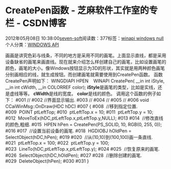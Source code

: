 
# CreatePen函数 -  芝麻软件工作室的专栏 - CSDN博客


2012年05月08日 10:38:00[seven-soft](https://me.csdn.net/softn)阅读数：377标签：[winapi																](https://so.csdn.net/so/search/s.do?q=winapi&t=blog)[windows																](https://so.csdn.net/so/search/s.do?q=windows&t=blog)[null																](https://so.csdn.net/so/search/s.do?q=null&t=blog)[
							](https://so.csdn.net/so/search/s.do?q=windows&t=blog)[
																					](https://so.csdn.net/so/search/s.do?q=winapi&t=blog)个人分类：[WINDOWS API																](https://blog.csdn.net/softn/article/category/1130113)
[
																								](https://so.csdn.net/so/search/s.do?q=winapi&t=blog)


画画是讲究色彩与线条，不同的地方是采用不同的画笔。上面显示直线，都是采用设备缺省的画笔来画直线。现在就来介绍怎么样创建自己的画笔，比如设置画笔的颜色，画笔的大小。像Windows按钮显示为3D的形状，其实就是用两种颜色画笔分别画相应的线，就生成按钮。而创建画笔就需要使用到CreatePen函数。
函数CreatePen声明如下：
WINGDIAPI HPEN    WINAPI CreatePen( __in int iStyle, __in int cWidth, __in COLORREF color);
**iStyle**是画笔的类型，比如是实线，还是虚线等等。
**cWidth**是线的宽度。
**color**是线的颜色。
调用这个函数的例子如下：
\#001 //
\#002 //界面显示输出.
\#003 //
\#004 //
\#005 //
\#006 void CCaiWinMsg::OnDraw(HDC hDC)
\#007 {
\#008  //移到指定位置.
\#009  POINT ptLeftTop;
\#010  ptLeftTop.x = 10;
\#011  ptLeftTop.y = 10;
\#012  MoveToEx(hDC,ptLeftTop.x,ptLeftTop.y,NULL);
\#013
\#014  //修改直线的颜色,粗细.
\#015  HPEN hPen = CreatePen(PS_SOLID, 10, RGB(0, 255, 0));
\#016
\#017  //设置当前设备的画笔.
\#018  HGDIOBJ hOldPen = SelectObject(hDC,hPen);
\#019
\#020  //从(10,10)到(100,100)画一条直线.
\#021  ptLeftTop.x = 100;
\#022  ptLeftTop.y = 100;
\#023  LineTo(hDC,ptLeftTop.x,ptLeftTop.y);
\#024
\#025  //恢复原来的画笔.
\#026  SelectObject(hDC,hOldPen);
\#027
\#028  //删除创建的画笔.
\#029  DeleteObject(hPen);
\#030
\#031 }


